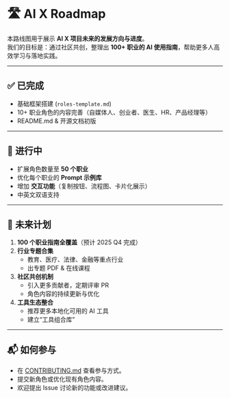 # 🛣️ AI X Roadmap

本路线图用于展示 **AI X 项目未来的发展方向与进度**。  
我们的目标是：通过社区共创，整理出 **100+ 职业的 AI 使用指南**，帮助更多人高效学习与落地实践。

---

## ✅ 已完成
- 基础框架搭建 (`roles-template.md`)
- 10+ 职业角色的内容完善（自媒体人、创业者、医生、HR、产品经理等）
- README.md & 开源文档初版

---

## 🚧 进行中
- 扩展角色数量至 **50 个职业**
- 优化每个职业的 **Prompt 示例库**
- 增加 **交互功能**（复制按钮、流程图、卡片化展示）
- 中英文双语支持

---

## 🎯 未来计划
1. **100 个职业指南全覆盖**（预计 2025 Q4 完成）
2. **行业专题合集**  
   - 教育、医疗、法律、金融等重点行业  
   - 出专题 PDF & 在线课程
3. **社区共创机制**  
   - 引入更多贡献者，定期评审 PR  
   - 角色内容的持续更新与优化
4. **工具生态整合**  
   - 推荐更多本地化可用的 AI 工具  
   - 建立“工具组合库”

---

## 📬 如何参与
- 在 [CONTRIBUTING.md](./CONTRIBUTING.md) 查看参与方式。  
- 提交新角色或优化现有角色内容。  
- 欢迎提出 Issue 讨论新的功能或改进建议。  
